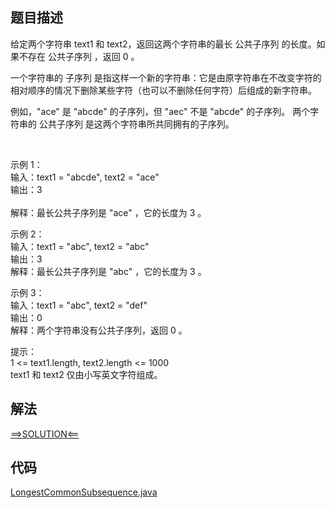## 题目描述

给定两个字符串 text1 和 text2，返回这两个字符串的最长 公共子序列 的长度。如果不存在 公共子序列 ，返回 0 。

一个字符串的 子序列 是指这样一个新的字符串：它是由原字符串在不改变字符的相对顺序的情况下删除某些字符（也可以不删除任何字符）后组成的新字符串。

例如，"ace" 是 "abcde" 的子序列，但 "aec" 不是 "abcde" 的子序列。 两个字符串的 公共子序列 是这两个字符串所共同拥有的子序列。

 

示例 1：
<br>输入：text1 = "abcde", text2 = "ace"
<br>输出：3  
<br>解释：最长公共子序列是 "ace" ，它的长度为 3 。

示例 2：
<br>输入：text1 = "abc", text2 = "abc"
<br>输出：3
<br>解释：最长公共子序列是 "abc" ，它的长度为 3 。

示例 3：
<br>输入：text1 = "abc", text2 = "def"
<br>输出：0
<br>解释：两个字符串没有公共子序列，返回 0 。

提示：
<br>1 <= text1.length, text2.length <= 1000
<br>text1 和 text2 仅由小写英文字符组成。

## 解法

[==>SOLUTION<==](https://leetcode-cn.com/problems/longest-common-subsequence/solution/zui-chang-gong-gong-zi-xu-lie-by-leetcod-y7u0/)

## 代码

[LongestCommonSubsequence.java](https://github.com/Marshal7cc/leetcode-java/blob/master/src/dp/LongestCommonSubsequence.java)

